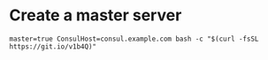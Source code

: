 



# Create a master server 

    master=true ConsulHost=consul.example.com bash -c "$(curl -fsSL https://git.io/v1b4Q)"